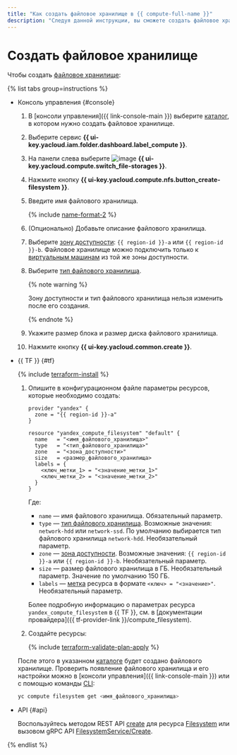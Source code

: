 ```yaml
---
title: "Как создать файловое хранилище в {{ compute-full-name }}"
description: "Следуя данной инструкции, вы сможете создать файловое хранилище."
---
```


# Создать файловое хранилище

Чтобы создать [файловое хранилище](../../concepts/filesystem.md):

{% list tabs group=instructions %}

- Консоль управления {#console}

  1. В [консоли управления]({{ link-console-main }}) выберите [каталог](../../../resource-manager/concepts/resources-hierarchy.md#folder), в котором нужно создать файловое хранилище.
  1. Выберите сервис **{{ ui-key.yacloud.iam.folder.dashboard.label_compute }}**.
  1. На панели слева выберите ![image](../../../_assets/console-icons/nodes-right.svg) **{{ ui-key.yacloud.compute.switch_file-storages }}**.
  1. Нажмите кнопку **{{ ui-key.yacloud.compute.nfs.button_create-filesystem }}**.
  1. Введите имя файлового хранилища.

     {% include [name-format-2](../../../_includes/name-format-2.md) %}

  1. (Опционально) Добавьте описание файлового хранилища.
  1. Выберите [зону доступности](../../../overview/concepts/geo-scope.md): `{{ region-id }}-a` или `{{ region-id }}-b`. Файловое хранилище можно подключить только к [виртуальным машинам](../../concepts/vm.md) из той же зоны доступности.
  1. Выберите [тип файлового хранилища](../../concepts/filesystem.md#types).

     {% note warning %}

     Зону доступности и тип файлового хранилища нельзя изменить после его создания.

     {% endnote %}

  1. Укажите размер блока и размер диска файлового хранилища.
  1. Нажмите кнопку **{{ ui-key.yacloud.common.create }}**.

- {{ TF }} {#tf}

  {% include [terraform-install](../../../_includes/terraform-install.md) %}

  1. Опишите в конфигурационном файле параметры ресурсов, которые необходимо создать:

     ```hcl
     provider "yandex" {
       zone = "{{ region-id }}-a"
     }

     resource "yandex_compute_filesystem" "default" {
       name   = "<имя_файлового_хранилища>"
       type   = "<тип_файлового_хранилища>"
       zone   = "<зона_доступности>"
       size   = <размер_файлового_хранилища>
       labels = {
         <ключ_метки_1> = "<значение_метки_1>"
         <ключ_метки_2> = "<значение_метки_2>"
       }
     }
     ```

     Где:
     * `name` — имя файлового хранилища. Обязательный параметр.
     * `type` — [тип файлового хранилища](../../concepts/filesystem.md#types). Возможные значения: `network-hdd` или `network-ssd`. По умолчанию выбирается тип файлового хранилища `network-hdd`. Необязательный параметр.
     * `zone` — [зона доступности](../../../overview/concepts/geo-scope.md). Возможные значения: `{{ region-id }}-a` или `{{ region-id }}-b`. Необязательный параметр.
     * `size` — размер файлового хранилища в ГБ. Необязательный параметр. Значение по умолчанию 150 ГБ.
     * `labels` — [метка](../../../resource-manager/concepts/labels.md) ресурса в формате `<ключ> = "<значение>"`. Необязательный параметр.

      Более подробную информацию о параметрах ресурса `yandex_compute_filesystem` в {{ TF }}, см. в [документации провайдера]({{ tf-provider-link }}/compute_filesystem).
  1. Создайте ресурсы:

     {% include [terraform-validate-plan-apply](../../../_tutorials/_tutorials_includes/terraform-validate-plan-apply.md) %}

  После этого в указанном [каталоге](../../../resource-manager/concepts/resources-hierarchy.md#folder) будет создано файлового хранилище. Проверить появление файлового хранилища и его настройки можно в [консоли управления]({{ link-console-main }}) или с помощью команды [CLI](../../../cli/):

  ```bash
  yc compute filesystem get <имя_файлового_хранилища>
  ```

- API {#api}

  Воспользуйтесь методом REST API [create](../../api-ref/Filesystem/create.md) для ресурса [Filesystem](../../api-ref/Filesystem/index.md) или вызовом gRPC API [FilesystemService/Create](../../api-ref/grpc/filesystem_service.md#Create).

{% endlist %}